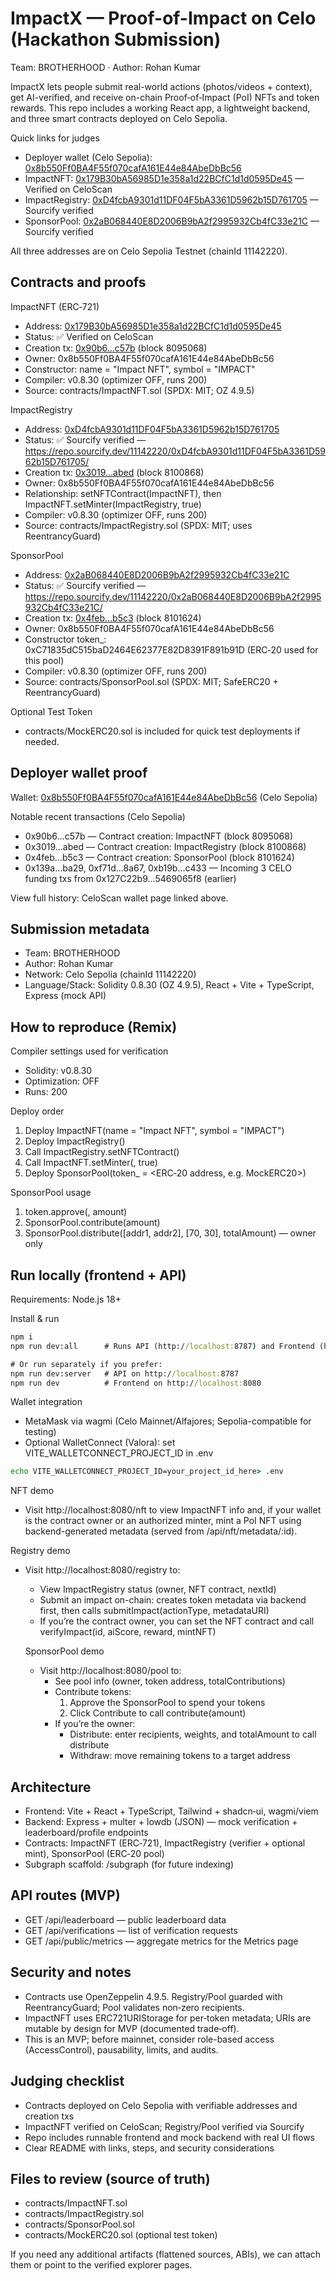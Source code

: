 # ImpactX — Proof-of-Impact on Celo (Hackathon Submission)

Team: BROTHERHOOD · Author: Rohan Kumar

ImpactX lets people submit real-world actions (photos/videos + context), get AI-verified, and receive on-chain Proof‑of‑Impact (PoI) NFTs and token rewards. This repo includes a working React app, a lightweight backend, and three smart contracts deployed on Celo Sepolia.

Quick links for judges

- Deployer wallet (Celo Sepolia): [0x8b550Ff0BA4F55f070cafA161E44e84AbeDbBc56](https://sepolia.celoscan.io/address/0x8b550ff0ba4f55f070cafa161e44e84abedbbc56)
- ImpactNFT: [0x179B30bA56985D1e358a1d22BCfC1d1d0595De45](https://sepolia.celoscan.io/address/0x179B30bA56985D1e358a1d22BCfC1d1d0595De45) — Verified on CeloScan
- ImpactRegistry: [0xD4fcbA9301d11DF04F5bA3361D5962b15D761705](https://sepolia.celoscan.io/address/0xD4fcbA9301d11DF04F5bA3361D5962b15D761705) — Sourcify verified
- SponsorPool: [0x2aB068440E8D2006B9bA2f2995932Cb4fC33e21C](https://sepolia.celoscan.io/address/0x2aB068440E8D2006B9bA2f2995932Cb4fC33e21C) — Sourcify verified

All three addresses are on Celo Sepolia Testnet (chainId 11142220).

## Contracts and proofs

ImpactNFT (ERC‑721)

- Address: [0x179B30bA56985D1e358a1d22BCfC1d1d0595De45](https://sepolia.celoscan.io/address/0x179B30bA56985D1e358a1d22BCfC1d1d0595De45)
- Status: ✅ Verified on CeloScan
- Creation tx: [0x90b6…c57b](https://sepolia.celoscan.io/tx/0x90b6c8b16c0ca55be162c858f0a16fb99076ead43e7c1e2129a82732dbe8c57b) (block 8095068)
- Owner: 0x8b550Ff0BA4F55f070cafA161E44e84AbeDbBc56
- Constructor: name = "Impact NFT", symbol = "IMPACT"
- Compiler: v0.8.30 (optimizer OFF, runs 200)
- Source: contracts/ImpactNFT.sol (SPDX: MIT; OZ 4.9.5)

ImpactRegistry

- Address: [0xD4fcbA9301d11DF04F5bA3361D5962b15D761705](https://sepolia.celoscan.io/address/0xD4fcbA9301d11DF04F5bA3361D5962b15D761705)
- Status: ✅ Sourcify verified — https://repo.sourcify.dev/11142220/0xD4fcbA9301d11DF04F5bA3361D5962b15D761705/
- Creation tx: [0x3019…abed](https://sepolia.celoscan.io/tx/0x3019ea4c8965521c9ba7d736732032b1b5b1c0029a11f3eeb293b407d250abed) (block 8100868)
- Owner: 0x8b550Ff0BA4F55f070cafA161E44e84AbeDbBc56
- Relationship: setNFTContract(ImpactNFT), then ImpactNFT.setMinter(ImpactRegistry, true)
- Compiler: v0.8.30 (optimizer OFF, runs 200)
- Source: contracts/ImpactRegistry.sol (SPDX: MIT; uses ReentrancyGuard)

SponsorPool

- Address: [0x2aB068440E8D2006B9bA2f2995932Cb4fC33e21C](https://sepolia.celoscan.io/address/0x2aB068440E8D2006B9bA2f2995932Cb4fC33e21C)
- Status: ✅ Sourcify verified — https://repo.sourcify.dev/11142220/0x2aB068440E8D2006B9bA2f2995932Cb4fC33e21C/
- Creation tx: [0x4feb…b5c3](https://sepolia.celoscan.io/tx/0x4febca762fec134f7cdecc4a15ea702e5498ef8d5ec466024caba160b5a6b5c3) (block 8101624)
- Owner: 0x8b550Ff0BA4F55f070cafA161E44e84AbeDbBc56
- Constructor token_: 0xC71835dC515baD2464E62377E82D8391F891b91D (ERC‑20 used for this pool)
- Compiler: v0.8.30 (optimizer OFF, runs 200)
- Source: contracts/SponsorPool.sol (SPDX: MIT; SafeERC20 + ReentrancyGuard)

Optional Test Token

- contracts/MockERC20.sol is included for quick test deployments if needed.

## Deployer wallet proof

Wallet: [0x8b550Ff0BA4F55f070cafA161E44e84AbeDbBc56](https://sepolia.celoscan.io/address/0x8b550ff0ba4f55f070cafa161e44e84abedbbc56) (Celo Sepolia)

Notable recent transactions (Celo Sepolia)

- 0x90b6…c57b — Contract creation: ImpactNFT (block 8095068)
- 0x3019…abed — Contract creation: ImpactRegistry (block 8100868)
- 0x4feb…b5c3 — Contract creation: SponsorPool (block 8101624)
- 0x139a…ba29, 0xf71d…8a67, 0xb19b…c433 — Incoming 3 CELO funding txs from 0x127C22b9…5469065f8 (earlier)

View full history: CeloScan wallet page linked above.

## Submission metadata

- Team: BROTHERHOOD
- Author: Rohan Kumar
- Network: Celo Sepolia (chainId 11142220)
- Language/Stack: Solidity 0.8.30 (OZ 4.9.5), React + Vite + TypeScript, Express (mock API)

## How to reproduce (Remix)

Compiler settings used for verification

- Solidity: v0.8.30
- Optimization: OFF
- Runs: 200

Deploy order

1) Deploy ImpactNFT(name = "Impact NFT", symbol = "IMPACT")
2) Deploy ImpactRegistry()
3) Call ImpactRegistry.setNFTContract(<ImpactNFT>)
4) Call ImpactNFT.setMinter(<ImpactRegistry>, true)
5) Deploy SponsorPool(token_ = <ERC‑20 address, e.g. MockERC20>)

SponsorPool usage

1) token.approve(<SponsorPool>, amount)
2) SponsorPool.contribute(amount)
3) SponsorPool.distribute([addr1, addr2], [70, 30], totalAmount) — owner only

## Run locally (frontend + API)

Requirements: Node.js 18+

Install & run

```cmd
npm i
npm run dev:all      # Runs API (http://localhost:8787) and Frontend (http://localhost:8080)

# Or run separately if you prefer:
npm run dev:server   # API on http://localhost:8787
npm run dev          # Frontend on http://localhost:8080
```

Wallet integration

- MetaMask via wagmi (Celo Mainnet/Alfajores; Sepolia-compatible for testing)
- Optional WalletConnect (Valora): set VITE_WALLETCONNECT_PROJECT_ID in .env

```cmd
echo VITE_WALLETCONNECT_PROJECT_ID=your_project_id_here> .env
```

NFT demo

- Visit http://localhost:8080/nft to view ImpactNFT info and, if your wallet is the contract owner or an authorized minter, mint a PoI NFT using backend-generated metadata (served from /api/nft/metadata/:id).

Registry demo

- Visit http://localhost:8080/registry to:
	- View ImpactRegistry status (owner, NFT contract, nextId)
	- Submit an impact on-chain: creates token metadata via backend first, then calls submitImpact(actionType, metadataURI)
	- If you’re the contract owner, you can set the NFT contract and call verifyImpact(id, aiScore, reward, mintNFT)

	SponsorPool demo

	- Visit http://localhost:8080/pool to:
		- See pool info (owner, token address, totalContributions)
		- Contribute tokens:
			1) Approve the SponsorPool to spend your tokens
			2) Click Contribute to call contribute(amount)
		- If you’re the owner:
			- Distribute: enter recipients, weights, and totalAmount to call distribute
			- Withdraw: move remaining tokens to a target address

## Architecture

- Frontend: Vite + React + TypeScript, Tailwind + shadcn‑ui, wagmi/viem
- Backend: Express + multer + lowdb (JSON) — mock verification + leaderboard/profile endpoints
- Contracts: ImpactNFT (ERC‑721), ImpactRegistry (verifier + optional mint), SponsorPool (ERC‑20 pool)
- Subgraph scaffold: /subgraph (for future indexing)

## API routes (MVP)

- GET /api/leaderboard — public leaderboard data
- GET /api/verifications — list of verification requests
- GET /api/public/metrics — aggregate metrics for the Metrics page

## Security and notes

- Contracts use OpenZeppelin 4.9.5. Registry/Pool guarded with ReentrancyGuard; Pool validates non‑zero recipients.
- ImpactNFT uses ERC721URIStorage for per‑token metadata; URIs are mutable by design for MVP (documented trade‑off).
- This is an MVP; before mainnet, consider role-based access (AccessControl), pausability, limits, and audits.

## Judging checklist

- Contracts deployed on Celo Sepolia with verifiable addresses and creation txs
- ImpactNFT verified on CeloScan; Registry/Pool verified via Sourcify
- Repo includes runnable frontend and mock backend with real UI flows
- Clear README with links, steps, and security considerations

## Files to review (source of truth)

- contracts/ImpactNFT.sol
- contracts/ImpactRegistry.sol
- contracts/SponsorPool.sol
- contracts/MockERC20.sol (optional test token)

If you need any additional artifacts (flattened sources, ABIs), we can attach them or point to the verified explorer pages.
